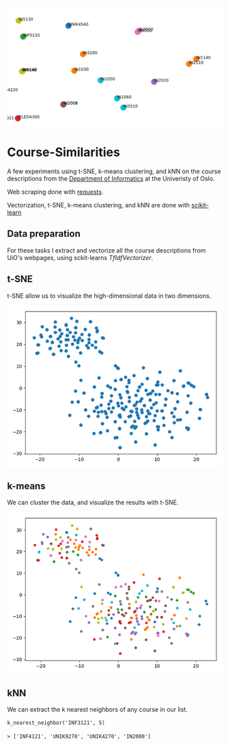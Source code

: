 ![](https://raw.githubusercontent.com/taasmoe/Course-Similarities/master/Plots/example.png)

# Course-Similarities

A few experiments using t-SNE, k-means clustering, and kNN on the course descriptions from the [Department of Informatics](https://www.mn.uio.no/ifi/) at the Univeristy of Oslo.

Web scraping done with [requests](http://docs.python-requests.org/en/master/).

Vectorization, t-SNE, k-means clustering, and kNN are done with [scikit-learn](http://scikit-learn.org/stable/index.html)

## Data preparation

For these tasks I extract and vectorize all the course descriptions from UiO's webpages, using sckit-learns _TfIdfVectorizer_.

## t-SNE

t-SNE allow us to visualize the high-dimensional data in two dimensions.

![](https://raw.githubusercontent.com/taasmoe/Course-Similarities/master/Plots/t-sne.png)

## k-means

We can cluster the data, and visualize the results with t-SNE.

![](https://raw.githubusercontent.com/taasmoe/Course-Similarities/master/Plots/k-means.png)

## kNN

We can extract the k nearest neighbors of any course in our list.



```
k_nearest_neighbor('INF3121', 5)

> ['INF4121', 'UNIK9270', 'UNIK4270', 'IN2000']
```
